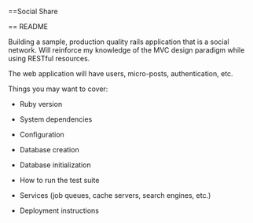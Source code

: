 ==Social Share

== README

Building a sample, production quality rails application that is a social network. Will reinforce my knowledge of the MVC design paradigm while using RESTful resources.

The web application will have users, micro-posts, authentication, etc.


Things you may want to cover:

* Ruby version

* System dependencies

* Configuration

* Database creation

* Database initialization

* How to run the test suite

* Services (job queues, cache servers, search engines, etc.)

* Deployment instructions
